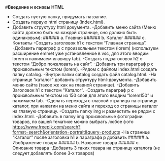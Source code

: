 #**Введение и основы HTML**

- Создать пустую папку, придумать название.
- Создать первую html страницу (index.html).
- Добавить структуру html документа.
-Добавить меню сайта (Меню сайта должно быть на каждой странице, оно должно быть одинаковым): ###### a. Главная ###### b. Каталог ###### c. Контакты
-Создать заголовок h1 с текстом “Главная страница”.
-Добавить параграф p с произвольным текстом (lorem) (используем расширение emmet уже установленное в vsc, для этого вводим lorem и нажимаем клавишу tab).
-Создать подзаголовок h2 с текстом “Добро пожаловать на сайт”.
-Добавить три параграф p с произвольным текстом (lorem).
-Рядом с файлом index.html создать папку catalog.
-Внутри папки catalog создать файл catalog.html.
-На странице “каталог” добавить структуру html-документа.
-Добавить меню сайта (такое же как на главной странице).
-Добавить Заголовок h1 с текстом “Каталог”.
-Создать параграф p с произвольным текстом из 150 слов для этого вводим “lorem150” и нажимаем tab.
-Сделать переходы с главной страницы на страницу каталог, при нажатии на меню сайта и переход со страницы каталог на главную страницу.
-Создать папку img и разместить ее рядом с index.html.
-Добавить в папку img произвольные фотографии товаров, по вашей тематике можно выбрать любое фото https://www.freepik.com/search?format=search&orientation=portrait&query=products
-На странице “Каталог” после заголовка h1 и параграфа p добавить ###### a. Изображение товара ###### b. Название товара ###### c. Описание товара
-Добавить 3 таких товара на страницу каталога (не следует добавлять более 3-х товаров)
